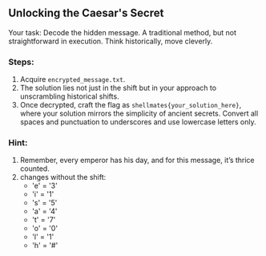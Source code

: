 ## Unlocking the Caesar's Secret

Your task: Decode the hidden message. A traditional method, but not straightforward in execution. Think historically, move cleverly.

### Steps:

1. Acquire `encrypted_message.txt`.
2. The solution lies not just in the shift but in your approach to unscrambling historical shifts.
3. Once decrypted, craft the flag as `shellmates{your_solution_here}`, where your solution mirrors the simplicity of ancient secrets. Convert all spaces and punctuation to underscores and use lowercase letters only.

### Hint:

1. Remember, every emperor has his day, and for this message, it’s thrice counted.
2. changes without the shift: 
   - 'e' = '3'
   - 'i' = '1'
   - 's' = '5'
   - 'a' = '4'
   - 't' = '7'
   - 'o' = '0'
   - 'l' = '1'
   - 'h' = '#'
